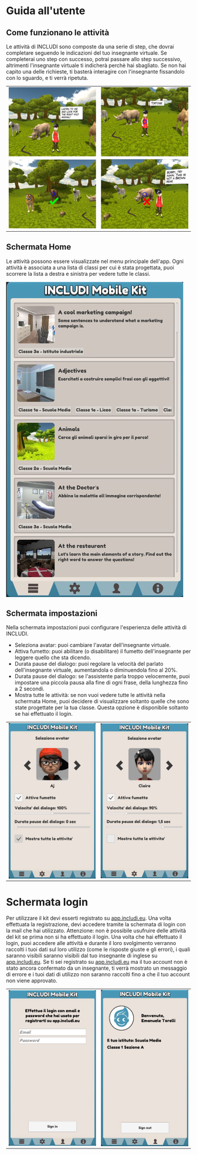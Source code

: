 # Guida all'utente

## Come funzionano le attività

Le attività di INCLUDI sono composte da una serie di step,
che dovrai completare seguendo le indicazioni del tuo insegnante virtuale.
Se completerai uno step con successo, potrai passare allo step successivo,
altrimenti l'insegnante virtuale ti indicherà perchè hai sbagliato.
Se non hai capito una delle richieste,
ti basterà interagire con l'insegnante fissandolo con lo sguardo,
e ti verrà ripetuta.

|                                                           |                                                           |
| :-------------------------------------------------------: | :-------------------------------------------------------: |
| ![Activity example](/docs/guide-kit/images/activity1.jpg) | ![Activity example](/docs/guide-kit/images/activity2.jpg) |
| ![Activity example](/docs/guide-kit/images/activity3.jpg) | ![Activity example](/docs/guide-kit/images/activity4.jpg) |

## Schermata Home

Le attività possono essere visualizzate nel menu principale dell'app.
Ogni attività è associata a una lista di classi per cui è stata progettata,
puoi scorrere la lista a destra e sinistra per vedere tutte le classi.

![Activity example](/docs/guide-kit/images/home.jpg)

## Schermata impostazioni

Nella schermata impostazioni puoi configurare l'esperienza delle attività di INCLUDI.

- Seleziona avatar: puoi cambiare l'avatar dell'insegnante virtuale.
- Attiva fumetto: puoi abilitare (o disabilitare) il fumetto dell'insegnante per leggere quello che sta dicendo.
- Durata pause del dialogo: puoi regolare la velocità del parlato dell'insegnante virtuale,
  aumentandola o diminuendola fino al 20%.
- Durata pause del dialogo: se l'assistente parla troppo velocemente,
  puoi impostare una piccola pausa alla fine di ogni frase, della lunghezza fino a 2 secondi.
- Mostra tutte le attività: se non vuoi vedere tutte le attività nella schermata Home,
  puoi decidere di visualizzare soltanto quelle che sono state progettate per la tua classe.
  Questa opzione è disponibile soltanto se hai effettuato il login.

|                                                           |                                                           |
| :-------------------------------------------------------: | :-------------------------------------------------------: |
| ![Activity example](/docs/guide-kit/images/settings1.jpg) | ![Activity example](/docs/guide-kit/images/settings2.jpg) |

# Schermata login

Per utilizzare il kit devi esserti registrato su [app.includi.eu](https://app.includi.eu).
Una volta effettuata la registrazione, devi accedere tramite la schermata di login con la mail che hai utilizzato.
Attenzione: non è possibile usufruire delle attività del kit se prima non si ha effettuato il login.
Una volta che hai effettuato il login, puoi accedere alle attività
e durante il loro svolgimento verranno raccolti i tuoi dati sul loro utilizzo
(come le risposte giuste e gli errori), i quali saranno visibili saranno visibili dal tuo insegnante di inglese
su [app.includi.eu](https://app.includi.eu).
Se ti sei registrato su [app.includi.eu](https://app.includi.eu)
ma il tuo account non è stato ancora confermato da un insegnante,
ti verrà mostrato un messaggio di errore e i tuoi dati di utilizzo non saranno raccolti
fino a che il tuo account non viene approvato.

|                                                        |                                                        |
| :----------------------------------------------------: | :----------------------------------------------------: |
| ![Activity example](/docs/guide-kit/images/login1.jpg) | ![Activity example](/docs/guide-kit/images/login2.jpg) |
